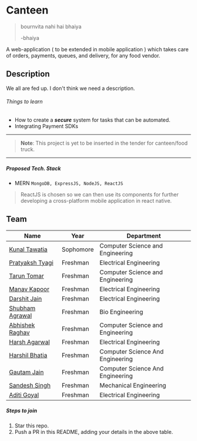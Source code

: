 # Canteen

> bournvita nahi hai bhaiya
> 
> -bhaiya

A web-application ( to be extended in mobile application ) which takes care of orders, payments, queues, and delivery, for any food vendor.
## Description
We all are fed up. I don't think we need a description.
###### Things to learn
- How to create a ***secure*** system for tasks that can be automated.
- Integrating Payment SDKs
___

> **Note**: This project is yet to be inserted in the tender for canteen/food truck.

___
##### Proposed Tech. Stack
- MERN `MongoDB, ExpressJS, NodeJS, ReactJS`
> ReactJS is chosen so we can then use its components for further developing a cross-platform mobile application in react native.

## Team

|Name|Year|Department|
|--|--|--|
|[Kunal Tawatia](https://github.com/kunaltawatia)| Sophomore|Computer Science and Engineering|
|[Pratyaksh Tyagi](https://github.com/pratyaksh123)|Freshman|Electrical Engineering|
|[Tarun Tomar](https://github.com/TarunTomar122)|Freshman|Computer Science and Engineering|
|[Manav Kapoor](https://github.com/pratyaksh123)|Freshman|Electrical Engineering|
|[Darshit Jain](https://github.com/DarshitJain04)|Freshman|Electrical Engineering|
|[Shubham Agrawal](https://github.com/agrawalshubham01)|Freshman|Bio Engineering|
|[Abhishek Raghav](https://github.com/imraghav20)|Freshman|Computer Science and Engineering|
|[Harsh Agarwal](https://github.com/harsh-ux)|Freshman|Electrical Engineering|
|[Harshil Bhatia](https://github.com/HarshilBhatia)|Freshman|Computer Science And Engineering| 
|[Gautam Jain](https://github.com/gautamjain9615)|Freshman|Computer Science And Engineering|
|[Sandesh Singh](https://github.com/Sandesh1013)|Freshman|Mechanical Engineering|
|[Aditi Goyal](https://github.com/gaditi123)|Freshman|Electrical Engineering|

##### Steps to join

 1. Star this repo.
 2. Push a PR in this README, adding your details in the above table.
